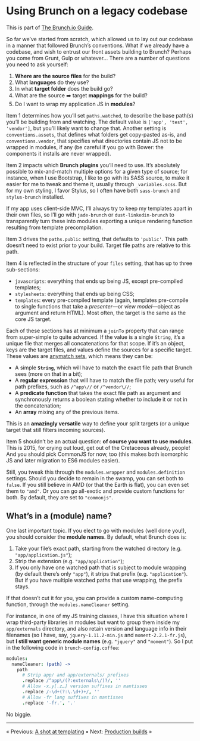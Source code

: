 # Using Brunch on a legacy codebase

This is part of [The Brunch.io Guide](../../README.md).

So far we’ve started from scratch, which allowed us to lay out our codebase in a manner that followed Brunch’s conventions.  What if we already have a codebase, and wish to entrust our front assets building to Brunch?  Perhaps you come from Grunt, Gulp or whatever…  There are a number of questions you need to ask yourself:

  1. **Where are the source files** for the build?
  2. What **languages** do they use?
  3. In what **target folder** does the build go?
  4. What are the source :arrow_right: target **mappings** for the build?
  5. Do I want to wrap my application JS in **modules**?

Item 1 determines how you’ll set `paths.watched`, to describe the base path(s) you’ll be building from and watching.  The default value is `['app', 'test', 'vendor']`, but you’ll likely want to change that.  Another setting is `conventions.assets`, that defines what folders get copy-pasted as-is, and `conventions.vendor`, that specifies what directories contain JS not to be wrapped in modules, if any (be careful if you go with Bower: the components it installs are never wrapped).

Item 2 impacts which **Brunch plugins** you’ll need to use.  It’s absolutely possible to mix-and-match multiple options for a given type of source; for instance, when I use Bootstrap, I like to go with its SASS source, to make it easier for me to tweak and theme it, usually through `_variables.scss`.  But for my own styling, I favor Stylus, so I often have both `sass-brunch` and `stylus-brunch` installed.

If my app uses client-side MVC, I’ll always try to keep my templates apart in their own files, so I’ll go with `jade-brunch` or `dust-linkedin-brunch` to transparently turn these into modules exporting a unique rendering function resulting from template precompilation.

Item 3 drives the `paths.public` setting, that defaults to `'public'`.  This path doesn’t need to exist prior to your build.  Target file paths are relative to this path.

Item 4 is reflected in the structure of your `files` setting, that has up to three sub-sections:

  * `javascripts`: everything that ends up being JS, except pre-compiled templates;
  * `stylesheets`: everything that ends up being CSS;
  * `templates`: every pre-compiled template (again, templates pre-compile to single functions that take a *presenter*—or *view model*—object as argument and return HTML).  Most often, the target is the same as the core JS target.

Each of these sections has at minimum a `joinTo` property that can range from super-simple to quite advanced.  If the value is a single `String`, it’s a unique file that merges all concatenations for that scope.  If it’s an object, keys are the target files, and values define the sources for a specific target.  These values are [anymatch sets](https://github.com/es128/anymatch#anymatch--), which means they can be:

  * A simple **`String`**, which will have to match the exact file path that Brunch sees (more on that in a bit);
  * A **regular expression** that will have to match the file path; very useful for path prefixes, such as `/^app\//` or `/^vendor\//`;
  * A **predicate function** that takes the exact file path as argument and synchronously returns a boolean stating whether to include it or not in the concatenation;
  * An **array** mixing any of the previous items.

This is an **amazingly versatile** way to define your split targets (or a unique target that still filters incoming sources).

Item 5 shouldn’t be an actual question: **of course you want to use modules**.  This is 2015, for crying out loud, get out of the Cretaceous already, people!  And you should pick CommonJS for now, too (this makes both isomorphic JS and later migration to ES6 modules easier).

Still, you tweak this through the `modules.wrapper` and `modules.definition` settings.  Should you decide to remain in the swamp, you can set both to `false`.  If you still believe in AMD (or that the Earth is flat), you can even set them to `"amd"`.  Or you can go all-exotic and provide custom functions for both.  By default, they are set to `"commonjs"`.

## What’s in a (module) name?

One last important topic.  If you elect to go with modules (well done you!), you should consider the **module names**.  By default, what Brunch does is:

  1. Take your file’s exact path, starting from the watched directory (e.g. `"app/application.js"`);
  2. Strip the extension (e.g. `"app/application"`);
  3. If you only have one watched path that is subject to module wrapping (by default there’s only `"app"`), it strips that prefix (e.g. `"application"`).  But if you have multiple watched paths that use wrapping, the prefix stays.

If that doesn’t cut it for you, you can provide a custom name-computing function, through the `modules.nameCleaner` setting.

For instance, in one of my JS training classes, I have this situation where I wrap third-party libraries in modules but want to group them inside my `app/externals` directory, and also retain version and language info in their filenames (so I have, say, `jquery-1.11.2-min.js` and `moment-2.2.1-fr.js`), but **I still want generic module names** (e.g. `"jquery"` and `"moment"`).  So I put in the following code in `brunch-config.coffee`:

```coffeescript
modules:
  nameCleaner: (path) ->
    path
      # Strip app/ and app/externals/ prefixes
      .replace /^app\/(?:externals\/)?/, ''
      # Allow -x.y[.z…] version suffixes in mantisses
      .replace /-\d+(?:\.\d+)+/, ''
      # Allow -fr lang suffixes in mantisses
      .replace '-fr.', '.'
```

No biggie.

----

« Previous: [A shot at templating](chapter06-a-shot-at-templating.md) • Next: [Production builds](chapter08-production-builds.md) »
